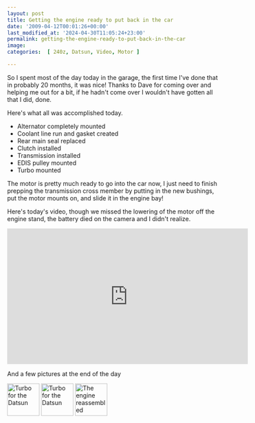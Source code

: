 ```yaml
---
layout: post
title: Getting the engine ready to put back in the car
date: '2009-04-12T00:01:26+00:00'
last_modified_at: '2024-04-30T11:05:24+23:00'
permalink: getting-the-engine-ready-to-put-back-in-the-car
image: 
categories:  [ 240z, Datsun, Video, Motor ]

---
```

So I spent most of the day today in the garage, the first time I've done that in probably 20 months, it was nice! Thanks to Dave for coming over and helping me out for a bit, if he hadn't come over I wouldn't have gotten all that I did, done.

Here's what all was accomplished today.
- Alternator completely mounted
- Coolant line run and gasket created
- Rear main seal replaced
- Clutch installed
- Transmission installed
- EDIS pulley mounted
- Turbo mounted

The motor is pretty much ready to go into the car now, I just need to finish prepping the transmission cross member by putting in the new bushings, put the motor mounts on, and slide it in the engine bay!

Here's today's video, though we missed the lowering of the motor off the engine stand, the battery died on the camera and I didn't realize.

<iframe width="560" height="315" src="https://www.youtube.com/embed/Dfxi-dxMsQE?si=0IJF6Eo-Lu2JU5fe" title="YouTube video player" frameborder="0" allow="accelerometer; autoplay; clipboard-write; encrypted-media; gyroscope; picture-in-picture; web-share" referrerpolicy="strict-origin-when-cross-origin" allowfullscreen></iframe>


And a few pictures at the end of the day

  <div id="setThumbs-indv3433648886_div" class="setThumbs-indv"><span id="photo_thumb3433648886" class="photo_container pc_s"><a class="image_link" title="Turbo for the Datsun" href="https://www.flickr.com/photos/chammond/3433648886/in/set-72157594465585463/"><img class="pc_img" alt="Turbo for the Datsun" src="https://farm4.static.flickr.com/3663/3433648886_70865e13ef_s.jpg" width="75" height="75" /></a> </span><span id="photo_thumb3433647344" class="photo_container pc_s"><a class="image_link" title="Turbo for the Datsun" href="https://www.flickr.com/photos/chammond/3433647344/in/set-72157594465585463/"><img class="pc_img" alt="Turbo for the Datsun" src="https://farm4.static.flickr.com/3347/3433647344_18daf0061f_s.jpg" width="75" height="75" /></a> </span><span id="photo_thumb3432834921" class="photo_container pc_s"><a class="image_link" title="The engine reassembled" href="https://www.flickr.com/photos/chammond/3432834921/in/set-72157594465585463/"><img class="pc_img" alt="The engine reassembled" src="https://farm4.static.flickr.com/3351/3432834921_e0361cc2ea_s.jpg" width="75" height="75" /></a></span></div>



